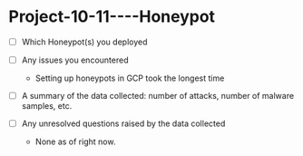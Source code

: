 # Project-10-11----Honeypot

- [ ] Which Honeypot(s) you deployed

- [ ] Any issues you encountered
  - Setting up honeypots in GCP took the longest time

- [ ] A summary of the data collected: number of attacks, number of malware samples, etc.

- [ ] Any unresolved questions raised by the data collected
  - None as of right now.
